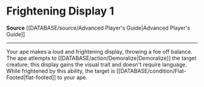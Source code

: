 ﻿---
actions: '[one-action]'
id: '555'
name: Frightening Display
rarity: Common
source: '[[DATABASE/source/Advanced Player''s Guide|Advanced Player''s Guide]]'
type: Action

---
# Frightening Display <span class="action-icon">1</span>

**Source** [[DATABASE/source/Advanced Player's Guide|Advanced Player's Guide]]

---
Your ape makes a loud and frightening display, throwing a foe off balance. The ape attempts to [[DATABASE/action/Demoralize|Demoralize]] the target creature; this display gains the visual trait and doesn't require language. While frightened by this ability, the target is [[DATABASE/condition/Flat-Footed|flat-footed]] to your ape.